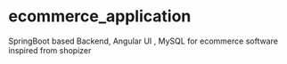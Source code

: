 # ecommerce_application
SpringBoot based Backend, Angular UI , MySQL for ecommerce software inspired from shopizer
